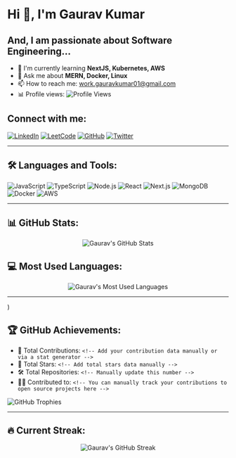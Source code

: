# Hi 👋, I'm Gaurav Kumar

## And, I am passionate about Software Engineering...

- 🌱 I'm currently learning **NextJS, Kubernetes, AWS**
- 💬 Ask me about **MERN, Docker, Linux**
- 📫 How to reach me: work.gauravkumar01@gmail.com
- 📊 Profile views: ![Profile Views](https://komarev.com/ghpvc/?username=gauravjalap)

## Connect with me:
[![LinkedIn](https://img.shields.io/badge/LinkedIn-blue?style=flat-square&logo=linkedin)](https://linkedin.com/in/gauravjalap)
[![LeetCode](https://img.shields.io/badge/LeetCode-orange?style=flat-square&logo=leetcode)](https://leetcode.com/gauravjalap)
[![GitHub](https://img.shields.io/badge/GitHub-black?style=flat-square&logo=github)](https://github.com/gauravjalap)
[![Twitter](https://img.shields.io/badge/Twitter-blue?style=flat-square&logo=twitter)](https://twitter.com/gauravkumar)

---

## 🛠 Languages and Tools:
![JavaScript](https://img.shields.io/badge/-JavaScript-F7DF1E?style=flat-square&logo=javascript)
![TypeScript](https://img.shields.io/badge/-TypeScript-007ACC?style=flat-square&logo=typescript)
![Node.js](https://img.shields.io/badge/-Node.js-339933?style=flat-square&logo=node.js)
![React](https://img.shields.io/badge/-React-61DAFB?style=flat-square&logo=react)
![Next.js](https://img.shields.io/badge/-Next.js-black?style=flat-square&logo=next.js)
![MongoDB](https://img.shields.io/badge/-MongoDB-47A248?style=flat-square&logo=mongodb)
![Docker](https://img.shields.io/badge/-Docker-2496ED?style=flat-square&logo=docker)
![AWS](https://img.shields.io/badge/-AWS-FF9900?style=flat-square&logo=amazon-aws)
<!--!![Redis](https://img.shields.io/badge/-Redis-DC382D?style=flat-square&logo=redis)-->

---

## 📊 GitHub Stats:
<p align="center">
  <img src="https://github-readme-stats.vercel.app/api?username=gauravjalap&show_icons=true&theme=radical" alt="Gaurav's GitHub Stats" />
</p>

## 💻 Most Used Languages:
<p align="center">
  <img src="https://github-readme-stats.vercel.app/api/top-langs/?username=gauravjalap&layout=compact&theme=radical" alt="Gaurav's Most Used Languages" />
</p>

---
)

## 🏆 GitHub Achievements:

- 🏅 Total Contributions: `<!-- Add your contribution data manually or via a stat generator -->`
- 🌟 Total Stars: `<!-- Add total stars data manually -->`
- 🛠 Total Repositories: `<!-- Manually update this number -->`
- 🧑‍💻 Contributed to: `<!-- You can manually track your contributions to open source projects here -->`

<!-- Add additional GitHub badges/achievements from https://github.com/ryo-ma/github-profile-trophy -->
![GitHub Trophies](https://github-profile-trophy.vercel.app/?username=gauravjalap&theme=radical&no-bg=true)

---

## 🔥 Current Streak:
<p align="center">
  <img src="https://github-readme-streak-stats.herokuapp.com/?user=gauravjalap&theme=radical" alt="Gaurav's GitHub Streak" />
</p>

